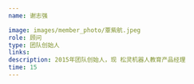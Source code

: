 ```yaml
---
name: 谢志强

image: images/member_photo/覃紫航.jpeg
role: 顾问
type: 团队创始人
links:
description: 2015年团队创始人，现 松灵机器人教育产品经理
time: 15
---
```

